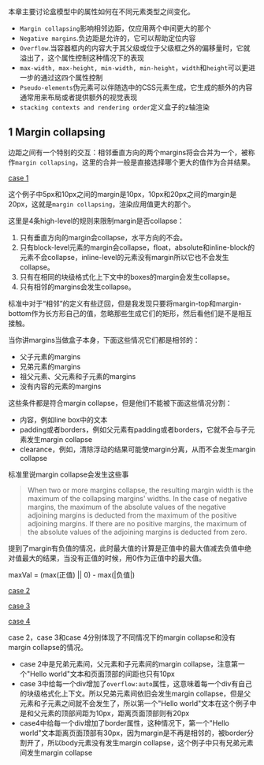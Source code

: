 本章主要讨论盒模型中的属性如何在不同元素类型之间变化。

- `Margin collapsing`影响相邻边距，仅应用两个中间更大的那个
- `Negative margins`.负边距是允许的，它可以帮助定位内容
- `Overflow`.当容器框内的内容大于其父级或位于父级框之外的偏移量时，它就溢出了，这个属性控制这种情况下的表现
- `max-width, max-height, min-width, min-height`，`width`和`height`可以更进一步的通过这四个属性控制
- `Pseudo-elements`伪元素可以伴随选中的CSS元素生成，它生成的额外的内容通常用来布局或者提供额外的视觉表现
- `stacking contexts and rendering order`定义盒子的z轴渲染

## 1 Margin collapsing

边距之间有一个特别的交互：相邻垂直方向的两个margins将会合并为一个，被称作`margin collapsing`，这里的合并一般是直接选择哪个更大的值作为合并结果。

[case 1](https://codepen.io/aura-zx/pen/QBLaoP)

这个例子中5px和10px之间的margin是10px，10px和20px之间的margin是20px，这就是`margin collapsing`，渲染应用值更大的那个。

这里是4条high-level的规则来限制margin是否collapse：

1. 只有垂直方向的margin会collapse，水平方向的不会。
2. 只有block-level元素的margin会collapse，float，absolute和inline-block的元素不会collapse，inline-level的元素没有margin所以它也不会发生collapse。
3. 只有在相同的块级格式化上下文中的boxes的margin会发生collapse。
4. 只有相邻的margins会发生collapse。

标准中对于“相邻”的定义有些迂回，但是我发现只要将margin-top和margin-bottom作为长方形自己的值，忽略那些生成它们的矩形，然后看他们是不是相互接触。

当你讲margins当做盒子本身，下面这些情况它们都是相邻的：

- 父子元素的margins
- 兄弟元素的margins
- 祖父元素、父元素和子元素的margins
- 没有内容的元素的margins

这些条件都是符合margin collapse，但是他们不能被下面这些情况分割：

- 内容，例如line box中的文本
- padding或者borders，例如父元素有padding或者borders，它就不会与子元素发生margin collapse
- clearance，例如，清除浮动的结果可能使margin分离，从而不会发生margin collapse

标准里说margin collapse会发生这些事

> When two or more margins collapse, the resulting margin width is the maximum of the collapsing margins' widths. In the case of negative margins, the maximum of the absolute values of the negative adjoining margins is deducted from the maximum of the positive adjoining margins. If there are no positive margins, the maximum of the absolute values of the adjoining margins is deducted from zero.

提到了margin有负值的情况，此时最大值的计算是正值中的最大值减去负值中绝对值最大的结果，当没有正值的时候，用0作为正值中的最大值。

maxVal = (max(正值) || 0) - max(|负值|)

[case 2](https://codepen.io/aura-zx/pen/BPbGVz)

[case 3](https://codepen.io/aura-zx/pen/RBdqBw)

[case 4](https://codepen.io/aura-zx/pen/rrRQrv)

case 2，case 3和case 4分别体现了不同情况下的margin collapse和没有margin collapse的情况。

- case 2中是兄弟元素间，父元素和子元素间的margin collapse，注意第一个"Hello world"文本和页面顶部的间距也只有10px
- case 3中给每一个div增加了`overflow:auto`属性，这意味着每一个div有自己的块级格式化上下文。所以兄弟元素间依旧会发生margin collapse，但是父元素和子元素之间就不会发生了，所以第一个"Hello world"文本在这个例子中是和父元素的顶部间距为10px，距离页面顶部则有20px
- case4中给每一个div增加了border属性，这种情况下，第一个"Hello world"文本距离页面顶部有30px，因为margin是不再是相邻的，被border分割开了，所以body元素没有发生margin collapse，这个例子中只有兄弟元素间发生margin collapse
